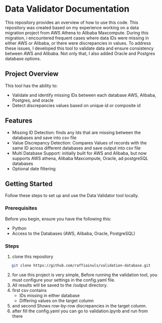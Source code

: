# Data Validator Documentation
This repository  provides an overview of how to use this code. This  repository was created based on my experience working on a data migration project from AWS Athena to Alibaba Maxcompute. During this migration, i encountered frequent cases where data IDs were missing in either AWS or Alibaba, or there were discrepancies in values. To address these issues, I developed this tool to validate data and ensure consistency between AWS and Alibaba. Not only that, I also added Oracle and Postgres database options.

## Project Overview

This tool has the ability to:
- Validate and identify missing IDs between each database AWS, Alibaba, Postgres, and oracle
- Detect discrepancies values based on unique id or composite id 

## Features 
- Missing ID Detection: finds any Ids that are missing between the databases and save into csv file 
- Value Discrepancy Detection: Compares Values of records with the same ID across different databases and save output into csv file 
- Multi Database Support: initially built for AWS and Alibaba, but now supports AWS athena, Alibaba Maxcompute, Oracle, ad postgreSQL databases
- Optional date filtering 

## Getting Started

Follow these steps to set up and use the Data Validator tool locally.

### Prerequisites 

Before you begin, ensure you have the following this:
- Python 
- Access to the Databases (AWS, Alibaba, Oracle, PostgreSQL)


### Steps 
1. clone this repository
```bash
   git clone https://github.com/raffiainuls/validation-database.git
```
2. for use this project is very simple, Before running the validation tool, you must configure your settings in the config.yaml file.
3. All results will be saved to the /output directory.
4. first csv contains
   - IDs missing in either database
   - Differing values on the target column
5. and second Shows row-by-row discrepancies in the target column.
6. after fill the config.yaml you can go to validation.ipynb and run from there 

